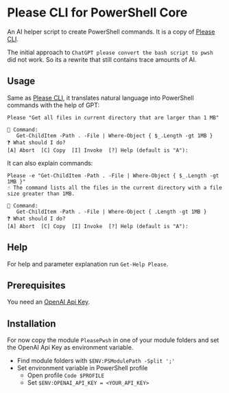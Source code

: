 # Please CLI for PowerShell Core

An AI helper script to create PowerShell commands. It is a copy of [Please CLI](https://github.com/TNG/please-cli/). 

The initial approach to `ChatGPT please convert the bash script to pwsh` did not work. So its a rewrite that still contains trace amounts of AI.

## Usage

Same as [Please CLI](https://github.com/TNG/please-cli/), it translates natural language into PowerShell commands with the help of GPT:

```
Please "Get all files in current directory that are larger than 1 MB"

🔣 Command:
   Get-ChildItem -Path . -File | Where-Object { $_.Length -gt 1MB }
❓ What should I do?
[A] Abort  [C] Copy  [I] Invoke  [?] Help (default is "A"):
```

It can also explain commands:

```
Please -e "Get-ChildItem -Path . -File | Where-Object { $_.Length -gt 1MB }"
☝ The command lists all the files in the current directory with a file size greater than 1MB.

🔣 Command:
   Get-ChildItem -Path . -File | Where-Object { .Length -gt 1MB }
❓ What should I do?
[A] Abort  [C] Copy  [I] Invoke  [?] Help (default is "A"):
```

## Help
For help and parameter explanation run `Get-Help Please`.

## Prerequisites

You need an [OpenAI Api Key](https://platform.openai.com/account/api-keys).

## Installation

For now copy the module `PleasePwsh` in one of your module folders and set the OpenAI Api Key as environment variable.
- Find module folders with `$ENV:PSModulePath -Split ';'`
- Set environment variable in PowerShell profile
  - Open profile `Code $PROFILE`
  - Set `$ENV:OPENAI_API_KEY = <YOUR_API_KEY>`
